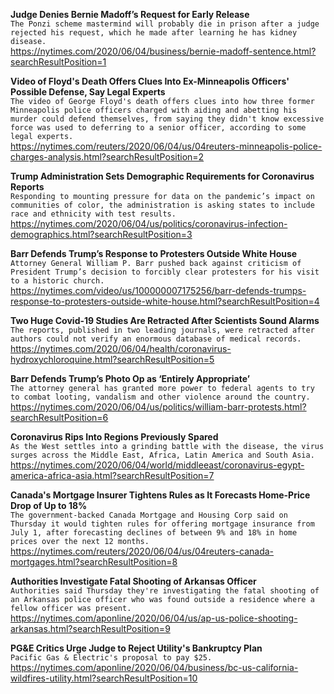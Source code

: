 **Judge Denies Bernie Madoff’s Request for Early Release**\
`The Ponzi scheme mastermind will probably die in prison after a judge rejected his request, which he made after learning he has kidney disease.`\
https://nytimes.com/2020/06/04/business/bernie-madoff-sentence.html?searchResultPosition=1

**Video of Floyd's Death Offers Clues Into Ex-Minneapolis Officers' Possible Defense, Say Legal Experts**\
`The video of George Floyd's death offers clues into how three former Minneapolis police officers charged with aiding and abetting his murder could defend themselves, from saying they didn't know excessive force was used to deferring to a senior officer, according to some legal experts.`\
https://nytimes.com/reuters/2020/06/04/us/04reuters-minneapolis-police-charges-analysis.html?searchResultPosition=2

**Trump Administration Sets Demographic Requirements for Coronavirus Reports**\
`Responding to mounting pressure for data on the pandemic’s impact on communities of color, the administration is asking states to include race and ethnicity with test results.`\
https://nytimes.com/2020/06/04/us/politics/coronavirus-infection-demographics.html?searchResultPosition=3

**Barr Defends Trump’s Response to Protesters Outside White House**\
`Attorney General William P. Barr pushed back against criticism of President Trump’s decision to forcibly clear protesters for his visit to a historic church.`\
https://nytimes.com/video/us/100000007175256/barr-defends-trumps-response-to-protesters-outside-white-house.html?searchResultPosition=4

**Two Huge Covid-19 Studies Are Retracted After Scientists Sound Alarms**\
`The reports, published in two leading journals, were retracted after authors could not verify an enormous database of medical records.`\
https://nytimes.com/2020/06/04/health/coronavirus-hydroxychloroquine.html?searchResultPosition=5

**Barr Defends Trump’s Photo Op as ‘Entirely Appropriate’**\
`The attorney general has granted more power to federal agents to try to combat looting, vandalism and other violence around the country.`\
https://nytimes.com/2020/06/04/us/politics/william-barr-protests.html?searchResultPosition=6

**Coronavirus Rips Into Regions Previously Spared**\
`As the West settles into a grinding battle with the disease, the virus surges across the Middle East, Africa, Latin America and South Asia.`\
https://nytimes.com/2020/06/04/world/middleeast/coronavirus-egypt-america-africa-asia.html?searchResultPosition=7

**Canada's Mortgage Insurer Tightens Rules as It Forecasts Home-Price Drop of Up to 18%**\
`The government-backed Canada Mortgage and Housing Corp said on Thursday it would tighten rules for offering mortgage insurance from July 1, after forecasting declines of between 9% and 18% in home prices over the next 12 months.`\
https://nytimes.com/reuters/2020/06/04/us/04reuters-canada-mortgages.html?searchResultPosition=8

**Authorities Investigate Fatal Shooting of Arkansas Officer**\
`Authorities said Thursday they're investigating the fatal shooting of an Arkansas police officer who was found outside a residence where a fellow officer was present.`\
https://nytimes.com/aponline/2020/06/04/us/ap-us-police-shooting-arkansas.html?searchResultPosition=9

**PG&E Critics Urge Judge to Reject Utility's Bankruptcy Plan**\
`Pacific Gas & Electric's proposal to pay $25.`\
https://nytimes.com/aponline/2020/06/04/business/bc-us-california-wildfires-utility.html?searchResultPosition=10

